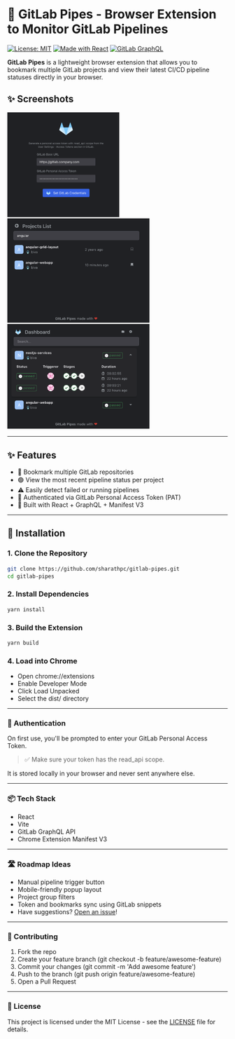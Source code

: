 # 🚀 GitLab Pipes - Browser Extension to Monitor GitLab Pipelines

[![License: MIT](https://img.shields.io/badge/License-MIT-green.svg)](LICENSE)
[![Made with React](https://img.shields.io/badge/Built%20with-React-blue)](https://reactjs.org/)
[![GitLab GraphQL](https://img.shields.io/badge/API-GitLab%20GraphQL-orange)](https://docs.gitlab.com/ee/api/graphql/)

**GitLab Pipes** is a lightweight browser extension that allows you to bookmark multiple GitLab projects and view their latest CI/CD pipeline statuses directly in your browser.

## ✨ Screenshots

<div>
  <img src="https://github.com/sharathpc/gitlab-pipes/blob/master/screenshots/screenshot-1.png" width="256">
  <img src="https://github.com/sharathpc/gitlab-pipes/blob/master/screenshots/screenshot-2.png" width="325">
  <img src="https://github.com/sharathpc/gitlab-pipes/blob/master/screenshots/screenshot-3.png" width="325">
</div>

---

## ✨ Features

- 🔖 Bookmark multiple GitLab repositories  
- 🟢 View the most recent pipeline status per project  
- ⚠️ Easily detect failed or running pipelines  
- 🔐 Authenticated via GitLab Personal Access Token (PAT)  
- 🧠 Built with React + GraphQL + Manifest V3  

---

## 🔧 Installation

### 1. Clone the Repository

```bash
git clone https://github.com/sharathpc/gitlab-pipes.git
cd gitlab-pipes
```

### 2. Install Dependencies
```bash
yarn install
```

### 3. Build the Extension
```bash
yarn build
```

### 4. Load into Chrome
- Open chrome://extensions
- Enable Developer Mode
- Click Load Unpacked
- Select the dist/ directory

---

### 🔐 Authentication
On first use, you'll be prompted to enter your GitLab Personal Access Token.

> ✅ Make sure your token has the read_api scope.

It is stored locally in your browser and never sent anywhere else.

---

### 📦 Tech Stack
- React
- Vite
- GitLab GraphQL API
- Chrome Extension Manifest V3

---

### 🛣 Roadmap Ideas
- Manual pipeline trigger button
- Mobile-friendly popup layout
- Project group filters
- Token and bookmarks sync using GitLab snippets
- Have suggestions? [Open an issue](https://github.com/sharathpc/gitlab-pipes/issues)!

---

### 🤝 Contributing
1. Fork the repo
2. Create your feature branch (git checkout -b feature/awesome-feature)
3. Commit your changes (git commit -m 'Add awesome feature')
4. Push to the branch (git push origin feature/awesome-feature)
5. Open a Pull Request

---

### 📄 License
This project is licensed under the MIT License - see the [LICENSE](https://github.com/sharathpc/gitlab-pipes/blob/master/LICENSE) file for details.
